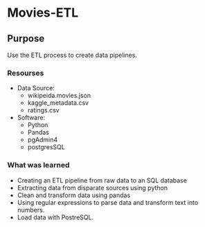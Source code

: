 # Movies-ETL

## Purpose 
Use the ETL process to create data pipelines.

### Resourses
 - Data Source:
   - wikipeida.movies.json
   - kaggle_metadata.csv
   - ratings.csv
 - Software:
   - Python
   - Pandas
   - pgAdmin4
   - postgresSQL

### What was learned
- Creating an ETL pipeline from raw data to an SQL database
- Extracting data from disparate sources using python
- Clean and transform data using pandas
- Using regular expressions to parse data and transform text into numbers.
- Load data with PostreSQL.

